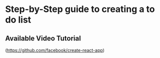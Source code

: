 # Step-by-Step guide to creating a to do list

## Available Video Tutorial
(https://github.com/facebook/create-react-app)
